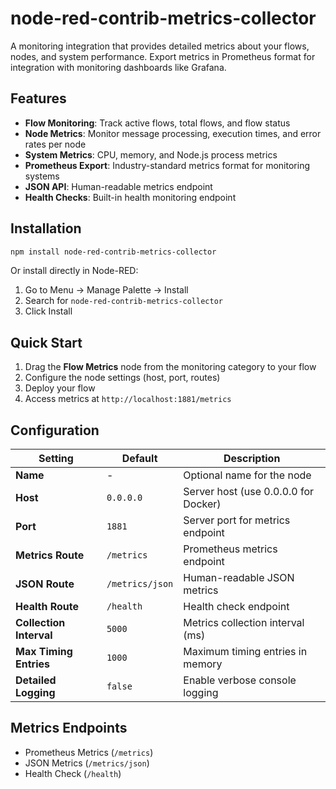 # node-red-contrib-metrics-collector

A monitoring integration that provides detailed metrics about your flows, nodes, and system performance. Export metrics in Prometheus format for integration with monitoring dashboards like Grafana.

## Features

- **Flow Monitoring**: Track active flows, total flows, and flow status
- **Node Metrics**: Monitor message processing, execution times, and error rates per node
- **System Metrics**: CPU, memory, and Node.js process metrics
- **Prometheus Export**: Industry-standard metrics format for monitoring systems
- **JSON API**: Human-readable metrics endpoint
- **Health Checks**: Built-in health monitoring endpoint

## Installation

```bash
npm install node-red-contrib-metrics-collector
```

Or install directly in Node-RED:
1. Go to Menu → Manage Palette → Install
2. Search for `node-red-contrib-metrics-collector`
3. Click Install

## Quick Start

1. Drag the **Flow Metrics** node from the monitoring category to your flow
2. Configure the node settings (host, port, routes)
3. Deploy your flow
4. Access metrics at `http://localhost:1881/metrics`

## Configuration

| Setting | Default | Description |
|---------|---------|-------------|
| **Name** | - | Optional name for the node |
| **Host** | `0.0.0.0` | Server host (use 0.0.0.0 for Docker) |
| **Port** | `1881` | Server port for metrics endpoint |
| **Metrics Route** | `/metrics` | Prometheus metrics endpoint |
| **JSON Route** | `/metrics/json` | Human-readable JSON metrics |
| **Health Route** | `/health` | Health check endpoint |
| **Collection Interval** | `5000` | Metrics collection interval (ms) |
| **Max Timing Entries** | `1000` | Maximum timing entries in memory |
| **Detailed Logging** | `false` | Enable verbose console logging |

## Metrics Endpoints

- Prometheus Metrics (`/metrics`)
- JSON Metrics (`/metrics/json`)
-  Health Check (`/health`)
